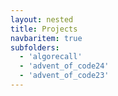 ```yaml
---
layout: nested
title: Projects
navbaritem: true
subfolders:
  - 'algorecall'
  - 'advent_of_code24'
  - 'advent_of_code23'
---
```

